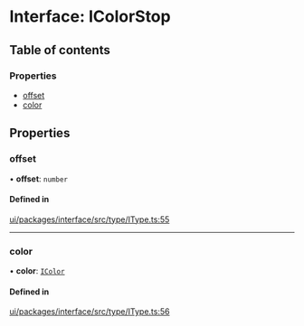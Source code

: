 # Interface: IColorStop

## Table of contents

### Properties

- [offset](IColorStop.md#offset)
- [color](IColorStop.md#color)

## Properties

### offset

• **offset**: `number`

#### Defined in

[ui/packages/interface/src/type/IType.ts:55](https://github.com/leaferjs/leafer-ui/blob/66bfac2/packages/interface/src/type/IType.ts#L55)

___

### color

• **color**: [`IColor`](../modules.md#icolor)

#### Defined in

[ui/packages/interface/src/type/IType.ts:56](https://github.com/leaferjs/leafer-ui/blob/66bfac2/packages/interface/src/type/IType.ts#L56)

